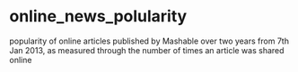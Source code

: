 # online_news_polularity
 popularity of online articles published by Mashable over two years from 7th Jan 2013, as measured through the number of times an article was shared online
